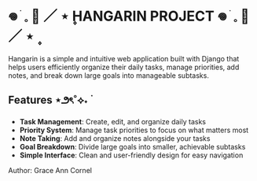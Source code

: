  # 𖦹 ׂ 𓈒 🥞 ／ ⋆ ۪HANGARIN PROJECT 𖦹 ׂ 𓈒 🥞 ／ ⋆ ۪
 
 Hangarin is a simple and intuitive web application built with Django 
 that helps users efficiently organize their daily tasks, manage priorities, 
 add notes, and break down large goals into manageable subtasks.

 ## Features ⋆౨ৎ˚⟡˖ ࣪
- **Task Management**: Create, edit, and organize daily tasks
- **Priority System**: Manage task priorities to focus on what matters most
- **Note Taking**: Add and organize notes alongside your tasks
- **Goal Breakdown**: Divide large goals into smaller, achievable subtasks
- **Simple Interface**: Clean and user-friendly design for easy navigation

Author: Grace Ann Cornel